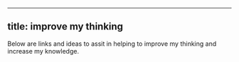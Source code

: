 ---
title: improve my thinking
 ---

Below are links and ideas to assit in helping to improve my thinking and increase my knowledge.
